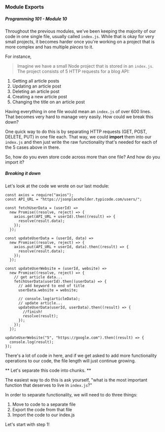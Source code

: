 ### Module Exports

##### Programming 101 - Module 10

Throughout the previous modules, we've been keeping the majority of our code in one single file, usually called `index.js`. While that is okay for very small projects, it becomes harder once you're working on a project that is more complex and has multiple _pieces_ to it. 

For instance,

> Imagine we have a small Node project that is stored in an `index.js`. The project consists of 5 HTTP requests for a blog API:
1. Getting all article posts
2. Updating an article post
3. Deleting an article post
4. Creating a new article post
5. Changing the title on an article post

Having everything in one file would mean an `index.js` of over 600 lines. That becomes very hard to manage very easily. How could we break this down?

One quick way to do this is by separating HTTP requests (GET, POST, DELETE, PUT) in one file each. That way, we could **import** them into our `index.js` and then just write the raw functionality that's needed for each of the 5 cases above in there. 

So, how do you even store code across more than one file? And how do you import it?

##### Breaking it down

Let's look at the code we wrote on our last module:

```
const axios = require("axios");
const API_URL = "https://jsonplaceholder.typicode.com/users/";

const fetchUserData = (userId) =>
  new Promise((resolve, reject) => {
    axios.get(API_URL + userId).then((result) => {
      resolve(result.data);
    });
  });

const updateUserData = (userId, data) =>
  new Promise((resolve, reject) => {
    axios.put(API_URL + userId, data).then((result) => {
      resolve(result.data);
    });
  });

const updateUserWebsite = (userId, website) =>
  new Promise((resolve, reject) => {
    // get article data...
    fetchUserData(userId).then((userData) => {
      // add keyword to end of title
      userData.website = website;

      // console.log(articleData);
      // update article...
      updateUserData(userId, userData).then((result) => {
        //finish!
        resolve(result);
      });
    });
  });

updateUserWebsite("5", "https://google.com").then((result) => {
  console.log(result);
});
```

There's a lot of code in here, and if we get asked to add more functionality operations to our code, the file length will just continue growing. 

** Let's separate this code into chunks. **

The easiest way to do this is ask yourself, "what is the most important function that deserves to live in `index.js`?"

In order to separate functionality, we will need to do three things:
1. Move to code to a separate file
2. Export the code from that file
3. Import the code to our index.js

Let's start with step 1!

